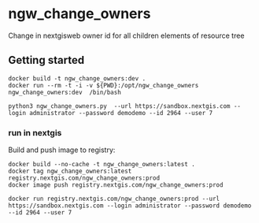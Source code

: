 # ngw_change_owners

Change in nextgisweb owner id for all children elements of resource tree

## Getting started

```
docker build -t ngw_change_owners:dev .
docker run --rm -t -i -v ${PWD}:/opt/ngw_change_owners ngw_change_owners:dev  /bin/bash
```

```
python3 ngw_change_owners.py  --url https://sandbox.nextgis.com --login administrator --password demodemo --id 2964 --user 7
```


### run in nextgis

Build and push image to registry:
```
docker build --no-cache -t ngw_change_owners:latest .
docker tag ngw_change_owners:latest registry.nextgis.com/ngw_change_owners:prod
docker image push registry.nextgis.com/ngw_change_owners:prod
```

```
docker run registry.nextgis.com/ngw_change_owners:prod --url https://sandbox.nextgis.com --login administrator --password demodemo --id 2964 --user 7
```
